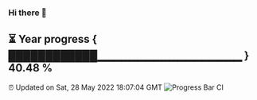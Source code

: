 ### Hi there 👋
⏳ Year progress { ████████████▁▁▁▁▁▁▁▁▁▁▁▁▁▁▁▁▁▁ } 40.48 %
---
⏰ Updated on Sat, 28 May 2022 18:07:04 GMT
![Progress Bar CI](https://github.com/Moyi321/Moyi321/workflows/Progress%20Bar%20CI/badge.svg)
